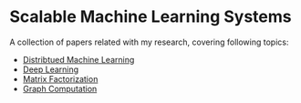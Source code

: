 # Scalable Machine Learning Systems

A collection of papers related with my research, covering following topics:

- [Distribtued Machine Learning](dist_ml.md)
- [Deep Learning](deep_learning.md)
- [Matrix Factorization](matrix_fact.md)
- [Graph Computation](graph.md) 
 

